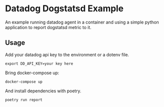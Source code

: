 # Datadog Dogstatsd Example
An example running datadog agent in a container and using a simple 
python application to report dogstatsd metric to it.  

## Usage

Add your datadog api key to the environment or a dotenv file.

```
export DD_API_KEY=your key here
```

Bring docker-compose up:

```
docker-compose up
```

And install dependencies with poetry.

```
poetry run report
```
